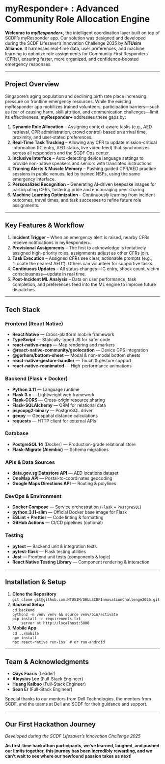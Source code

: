 <h1>myResponder+ : Advanced Community Role Allocation Engine</h1>

<p><b>Welcome to <i>myResponder+</i></b>, the intelligent coordination layer built on top of SCDF’s myResponder app. Our solution was designed and developed during the SCDF Lifesaver’s Innovation Challenge 2025 by <b>NTUsim Alliance</b>. It harnesses real-time data, user preferences, and machine learning to optimize role assignments for Community First Responders (CFRs), ensuring faster, more organized, and confidence-boosted emergency responses.</p>

<hr />

<h2>Project Overview</h2>

<p>Singapore’s aging population and declining birth rate place increasing pressure on frontline emergency resources. While the existing myResponder app mobilizes trained volunteers, participation barriers—such as fear of causing harm, skill attrition, and communication challenges—limit its effectiveness. <b>myResponder+</b> addresses these gaps by:</p>

<ol>
  <li><b>Dynamic Role Allocation</b> – Assigning context-aware tasks (e.g., AED retrieval, CPR administration, crowd control) based on arrival time, proximity, and user-stated preferences.</li>
  <li><b>Real-Time Task Tracking</b> – Allowing any CFR to update mission-critical information (IC entry, AED status, live video feed) that synchronizes across all responders and the SCDF Ops center.</li>
  <li><b>Inclusive Interface</b> – Auto-detecting device language settings to provide non-native speakers and seniors with translated instructions.</li>
  <li><b>Training Alerts &amp; Muscle Memory</b> – Pushing guided CPR/AED practice sessions in public venues, led by trained NSFs, using the same emergency interface.</li>
  <li><b>Personalized Recognition</b> – Generating AI-driven keepsake images for participating CFRs, fostering pride and encouraging peer sharing.</li>
  <li><b>Machine Learning Optimization</b> – Continuously learning from incident outcomes, travel times, and task successes to refine future role assignments.</li>
</ol>

<hr />

<h2>Key Features &amp; Workflow</h2>

<ol>
  <li><b>Incident Trigger</b> – When an emergency alert is raised, nearby CFRs receive notifications in myResponder+.</li>
  <li><b>Provisional Assignments</b> – The first to acknowledge is tentatively assigned high-priority roles; assignments adjust as other CFRs join.</li>
  <li><b>Task Execution</b> – Assigned CFRs see clear, actionable prompts (e.g., “Locate the nearest AED”). Others can volunteer for supportive tasks.</li>
  <li><b>Continuous Updates</b> – All status changes—IC entry, shock count, victim consciousness—update in real time.</li>
  <li><b>Post-Incident ML Analysis</b> – Data on user performance, task completion, and preferences feed into the ML engine to improve future dispatches.</li>
</ol>

<hr />

<h2>Tech Stack</h2>

<h3>Frontend (React Native)</h3>
<ul>
  <li><b>React Native</b> &mdash; Cross-platform mobile framework</li>
  <li><b>TypeScript</b> &mdash; Statically-typed JS for safer code</li>
  <li><b>react-native-maps</b> &mdash; Map rendering and markers</li>
  <li><b>@react-native-community/geolocation</b> &mdash; Device GPS integration</li>
  <li><b>@gorhom/bottom-sheet</b> &mdash; Modal &amp; non-modal bottom sheets</li>
  <li><b>react-native-gesture-handler</b> &mdash; Touch &amp; gesture support</li>
  <li><b>react-native-reanimated</b> &mdash; High-performance animations</li>
</ul>

<h3>Backend (Flask + Docker)</h3>
<ul>
  <li><b>Python 3.11</b> &mdash; Language runtime</li>
  <li><b>Flask 3.x</b> &mdash; Lightweight web framework</li>
  <li><b>Flask-CORS</b> &mdash; Cross-origin resource sharing</li>
  <li><b>Flask-SQLAlchemy</b> &mdash; ORM for relational data</li>
  <li><b>psycopg2-binary</b> &mdash; PostgreSQL driver</li>
  <li><b>geopy</b> &mdash; Geospatial distance calculations</li>
  <li><b>requests</b> &mdash; HTTP client for external APIs</li>
</ul>

<h3>Database</h3>
<ul>
  <li><b>PostgreSQL 14</b> (Docker) &mdash; Production-grade relational store</li>
  <li><b>Flask-Migrate (Alembic)</b> &mdash; Schema migrations</li>
</ul>

<h3>APIs &amp; Data Sources</h3>
<ul>
  <li><b>data.gov.sg Datastore API</b> &mdash; AED locations dataset</li>
  <li><b>OneMap API</b> &mdash; Postal-to-coordinates geocoding</li>
  <li><b>Google Maps Directions API</b> &mdash; Routing &amp; polylines</li>
</ul>

<h3>DevOps &amp; Environment</h3>
<ul>
  <li><b>Docker Compose</b> &mdash; Service orchestration (<code>Flask</code> + <code>PostgreSQL</code>)</li>
  <li><b>python:3.11-slim</b> &mdash; Official Docker base image for Flask</li>
  <li><b>ESLint + Prettier</b> &mdash; Code linting &amp; formatting</li>
  <li><b>GitHub Actions</b> &mdash; CI/CD pipelines (optional)</li>
</ul>

<h3>Testing</h3>
<ul>
  <li><b>pytest</b> &mdash; Backend unit &amp; integration tests</li>
  <li><b>pytest-flask</b> &mdash; Flask testing utilities</li>
  <li><b>Jest</b> &mdash; Frontend unit tests (components &amp; logic)</li>
  <li><b>React Native Testing Library</b> &mdash; Component rendering &amp; interaction</li>
</ul>

<hr />

<h2>Installation &amp; Setup</h2>
<ol>
  <li><b>Clone the Repository</b><br />
      <code>git clone git@github.com:NTUSIM/DELLSCDFInnovationChallenge2025.git</code>
  </li>
  <li><b>Backend Setup</b><br />
      <code>cd backend<br />python3 -m venv venv &amp;&amp; source venv/bin/activate<br />pip install -r requirements.txt 
    server at http://localhost:5000</code>
  </li>
  <li><b>Mobile App</b><br />
      <code>cd ../mobile<br />npm install<br />npx react-native run-ios  # or run-android</code>
  </li>
</ol>

<hr />

<h2>Team &amp; Acknowledgments</h2>

<ul>
  <li><b>Qays Faaris</b> (Leader)</li>
  <li><b>Aloysius Lee</b> (Full-Stack Engineer)</li>
  <li><b>Huang Kaibao</b> (Full-Stack Engineer)</li>
  <li><b>Sean Er</b> (Full-Stack Engineer)</li>
</ul>

<p>Special thanks to our mentors from Dell Technologies, the mentors from SCDF, and the teams at Dell and SCDF for their guidance and support.</p>

<hr />

<h2>Our First Hackathon Journey</h2>
<p><i>Developed during the SCDF Lifesaver’s Innovation Challenge 2025</i></p>
<p><b>As first-time hackathon participants, we’ve learned, laughed, and pushed our limits together, this journey has been incredibly rewarding, and we can’t wait to see where our newfound passion takes us next!</b></p>